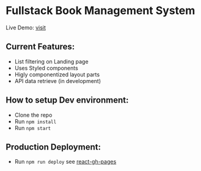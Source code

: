 # Fullstack Book Management System

Live Demo: [visit](https://marciofao.github.io/react-node-book-manager/)

## Current Features:
- List filtering on Landing page
- Uses Styled components
- Higly componentized layout parts
- API data retrieve (in development)

## How to setup Dev environment:
- Clone the repo
- Run `npm install`
- Run `npm start`

## Production Deployment:
- Run `npm run deploy` see [react-gh-pages](https://github.com/gitname/react-gh-pages)
